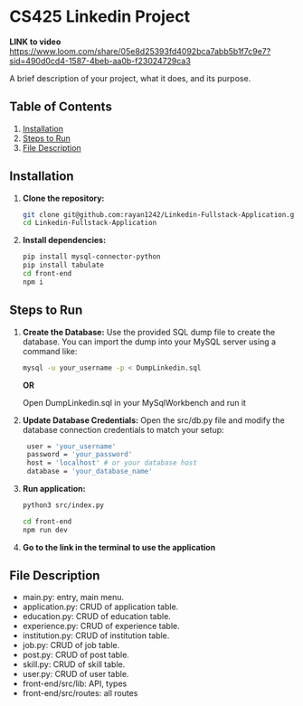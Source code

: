 # CS425 Linkedin Project

**LINK to video** https://www.loom.com/share/05e8d25393fd4092bca7abb5b1f7c9e7?sid=490d0cd4-1587-4beb-aa0b-f23024729ca3 

A brief description of your project, what it does, and its purpose.

## Table of Contents

1. [Installation](#installation)
2. [Steps to Run](#steps-to-run)
3. [File Description](#file-description)

## Installation

1. **Clone the repository:**
   ```bash
   git clone git@github.com:rayan1242/Linkedin-Fullstack-Application.git
   cd Linkedin-Fullstack-Application
   ```
2. **Install dependencies:**
   ```bash
   pip install mysql-connector-python
   pip install tabulate
   cd front-end
   npm i
   ```

## Steps to Run

1. **Create the Database:**
   Use the provided SQL dump file to create the database. You can import the dump into your MySQL server using a command like:

   ```bash
   mysql -u your_username -p < DumpLinkedin.sql
   ```

   **OR**

   Open DumpLinkedin.sql in your MySqlWorkbench and run it

2. **Update Database Credentials:**
   Open the src/db.py file and modify the database connection credentials to match your setup:

   ```bash
    user = 'your_username'
    password = 'your_password'
    host = 'localhost' # or your database host
    database = 'your_database_name'
   ```

3. **Run application:**

   ```bash
   python3 src/index.py
   ```

   
   ```bash
   cd front-end
   npm run dev
   ```

4. **Go to the link in the terminal to use the application**

## File Description

- main.py: entry, main menu.
- application.py: CRUD of application table.
- education.py: CRUD of education table.
- experience.py: CRUD of experience table.
- institution.py: CRUD of institution table.
- job.py: CRUD of job table.
- post.py: CRUD of post table.
- skill.py: CRUD of skill table.
- user.py: CRUD of user table.
- front-end/src/lib: API, types
- front-end/src/routes: all routes
